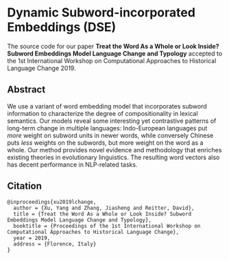 # Dynamic Subword-incorporated Embeddings (DSE)
The source code for our paper **Treat the Word As a Whole or Look Inside? Subword Embeddings Model Language Change and Typology** accepted to the 1st International Workshop on Computational Approaches to Historical Language Change 2019.

## Abstract
We use a variant of word embedding model that incorporates subword information to characterize the degree of compositionality in lexical semantics.
Our models reveal some interesting yet contrastive patterns of long-term change in multiple languages: Indo-European languages put *more* weight on subword units in newer words, while conversely Chinese puts *less* weights on the subwords, but more weight on the word as a whole. 
Our method provides novel evidence and methodology that enriches existing theories in evolutionary linguistics. 
The resulting word vectors also has decent performance in NLP-related tasks.

## Citation
```
@inproceedings{xu2019lchange,
  author = {Xu, Yang and Zhang, Jiasheng and Reitter, David},
  title = {Treat the Word As a Whole or Look Inside? Subword Embeddings Model Language Change and Typology},
  booktitle = {Proceedings of the 1st International Workshop on Computational Approaches to Historical Language Change},
  year = 2019, 
  address = {Florence, Italy}
}
```